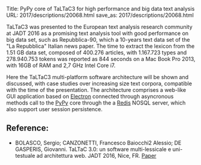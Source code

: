 Title: PyPy core of TaLTaC3 for high performance and big data text analysis 
URL: 2017/descriptions/20068.html
save_as: 2017/descriptions/20068.html



TaLTaC3 was presented to the European text analysis research community at JADT 2016 as a promising text analysis tool with good performance on big data set, such as Repubblica-90, which a 10-years text data set of the "La Repubblica" Italian news paper. The time to extract the lexicon from the 1.51 GB data set, composed of 400.276 articles, with 1.167.723 types and 278.940.753 tokens was reported as 844 seconds on a Mac Book Pro 2013, with 16GB of RAM and 2,7 GHz Intel Core i7.

Here the TaLTaC3 multi-platform software architecture will be shown and discussed, with case studies over increasing size text corpora, compatible with the time of the presentation. 
The architecture comprises a web-like GUI application based on [Electron](http://electron.atom.io) connected through asyncronous methods call to the [PyPy](http://www.pypy.org) core through the a [Redis](http://redis.io) NOSQL server, which also support user session persistence.

## Reference:

* BOLASCO, Sergio; CANZONETTI, Francesco Baiocchi2 Alessio; DE GASPERIS, Giovanni. TaLTaC 3.0: un software multi-lessicale e uni-testuale ad architettura web. JADT 2016, Nice, FR. [Paper](http://lexicometrica.univ-paris3.fr/jadt/jadt2016/01-ACTES/84097/84097.pdf)